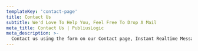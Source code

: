 ```yaml
---
templateKey: 'contact-page'
title: Contact Us
subtitle: We'd Love To Help You, Feel Free To Drop A Mail
meta_title: Contact Us | PubliusLogic
meta_description: >-
  Contact us using the form on our Contact page, Instant Realtime Messages can be sent to Admin by phone or computer through Mansbooks Slack account using Netlify functions.
---
```

